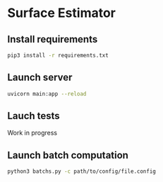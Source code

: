 # Surface Estimator

## Install requirements

```bash
pip3 install -r requirements.txt
```

## Launch server

```bash
uvicorn main:app --reload
```

## Lauch tests

Work in progress

## Launch batch computation

```bash
python3 batchs.py -c path/to/config/file.config
```
